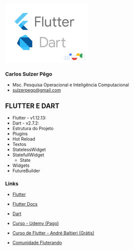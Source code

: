 ![](logotipo.png)

### Carlos Sulzer Pêgo
* Msc. Pesquisa Operacional e Inteligência Computacional
* sulzerpego@gmail.com

## FLUTTER E DART

* Flutter - v1.12.13:
* Dart - v2.7.2:
* Estrutura do Projeto
* Plugins
* Hot Reload
* Textos
* StatelessWidget
* StatefullWidget
    - State
* Widgets
* FutureBuilder

### Links
* [Flutter](https://flutter.dev) 

* [Flutter Docs](https://flutter.dev/docs)

* [Dart](https://dart.dev)

* [Curso - Udemy (Pago)](https://www.udemy.com/curso-completo-flutter-app-android-ios)

* [Curso de Flutter - André Baltieri (Grátis)](https://balta.io/cursos/7184)

* [Comunidade Fluterando](https://forum.flutterando.com.br)
